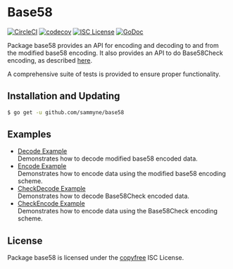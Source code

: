 # Base58

[![CircleCI](https://circleci.com/gh/sammyne/base58.svg?style=svg)](https://circleci.com/gh/sammyne/base58)
[![codecov](https://codecov.io/gh/sammyne/base58/branch/master/graph/badge.svg)](https://codecov.io/gh/sammyne/base58)
[![ISC License](http://img.shields.io/badge/license-ISC-blue.svg)](http://copyfree.org)
[![GoDoc](https://img.shields.io/badge/godoc-reference-blue.svg)](http://godoc.org/github.com/sammyne/base58)

Package base58 provides an API for encoding and decoding to and from the
modified base58 encoding. It also provides an API to do Base58Check encoding,
as described [here](https://en.bitcoin.it/wiki/Base58Check_encoding).

A comprehensive suite of tests is provided to ensure proper functionality.

## Installation and Updating

```bash
$ go get -u github.com/sammyne/base58
```

## Examples

- [Decode Example](http://godoc.org/github.com/sammyne/base58#example-Decode)  
  Demonstrates how to decode modified base58 encoded data.
- [Encode Example](http://godoc.org/github.com/sammyne/base58#example-Encode)  
  Demonstrates how to encode data using the modified base58 encoding scheme.
- [CheckDecode Example](http://godoc.org/github.com/sammyne/base58#example-CheckDecode)  
  Demonstrates how to decode Base58Check encoded data.
- [CheckEncode Example](http://godoc.org/github.com/sammyne/base58#example-CheckEncode)  
  Demonstrates how to encode data using the Base58Check encoding scheme.

## License

Package base58 is licensed under the [copyfree](http://copyfree.org) ISC
License.
